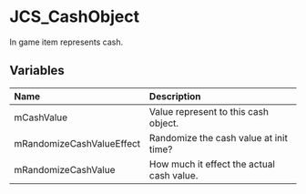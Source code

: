 # JCS_CashObject

In game item represents cash.

## Variables

| Name                      | Description                               |
|:--------------------------|:------------------------------------------|
| mCashValue                | Value represent to this cash object.      |
| mRandomizeCashValueEffect | Randomize the cash value at init time?    |
| mRandomizeCashValue       | How much it effect the actual cash value. |
